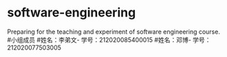 # software-engineering
Preparing for the teaching and experiment of software engineering course.
#小组成员
#姓名：李弟文- 学号：212020085400015
#姓名：邓博- 学号：212020077503005
